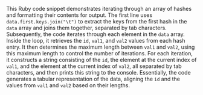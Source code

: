 This Ruby code snippet demonstrates iterating through an array of hashes and formatting their contents for output. The first line uses `data.first.keys.join("\t")` to extract the keys from the first hash in the `data` array and joins them together, separated by tab characters. Subsequently, the code iterates through each element in the `data` array. Inside the loop, it retrieves the `id`, `val1`, and `val2` values from each hash entry. It then determines the maximum length between `val1` and `val2`, using this maximum length to control the number of iterations.  For each iteration, it constructs a string consisting of the `id`, the element at the current index of `val1`, and the element at the current index of `val2`, all separated by tab characters, and then prints this string to the console. Essentially, the code generates a tabular representation of the data, aligning the `id` and the values from `val1` and `val2` based on their lengths.
